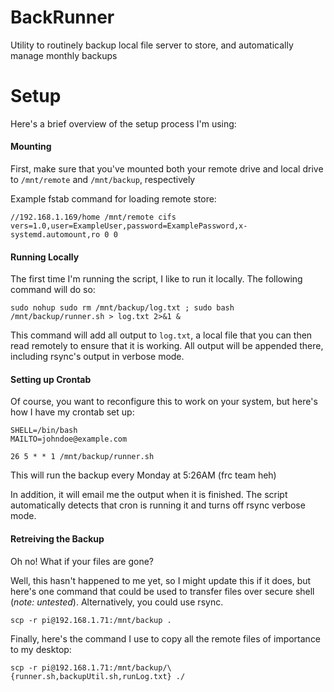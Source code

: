 # BackRunner
 Utility to routinely backup local file server to store, and automatically manage monthly backups

# Setup
Here's a brief overview of the setup process I'm using:

#### Mounting
First, make sure that you've mounted both your remote drive and local drive to `/mnt/remote` and `/mnt/backup`, respectively

Example fstab command for loading remote store:

`//192.168.1.169/home /mnt/remote cifs vers=1.0,user=ExampleUser,password=ExamplePassword,x-systemd.automount,ro 0 0`

#### Running Locally
The first time I'm running the script, I like to run it locally. The following command will do so:

`sudo nohup sudo rm /mnt/backup/log.txt ; sudo bash /mnt/backup/runner.sh > log.txt 2>&1 &`

This command will add all output to `log.txt`, a local file that you can then read remotely to ensure that it is working. All output will be appended there, including rsync's output in verbose mode.

#### Setting up Crontab

Of course, you want to reconfigure this to work on your system, but here's how I have my crontab set up:
```
SHELL=/bin/bash
MAILTO=johndoe@example.com

26 5 * * 1 /mnt/backup/runner.sh
```

This will run the backup every Monday at 5:26AM (frc team heh)

In addition, it will email me the output when it is finished. The script automatically detects that cron is running it and turns off rsync verbose mode.

#### Retreiving the Backup

Oh no! What if your files are gone?

Well, this hasn't happened to me yet, so I might update this if it does, but here's one command that could be used to transfer files over secure shell (*note: untested*). Alternatively, you could use rsync.

`scp -r pi@192.168.1.71:/mnt/backup .`

Finally, here's the command I use to copy all the remote files of importance to my desktop:

`scp -r pi@192.168.1.71:/mnt/backup/\{runner.sh,backupUtil.sh,runLog.txt} ./`
